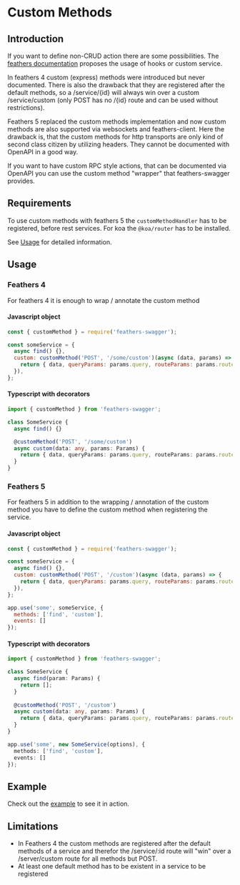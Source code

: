 # Custom Methods  <!-- {docsify-ignore} -->

## Introduction

If you want to define non-CRUD action there are some possibilities. The [feathers documentation](https://docs.feathersjs.com/help/faq.html#how-do-i-create-custom-methods) proposes the usage of hooks or custom service.

In feathers 4 custom (express) methods were introduced but never documented. There is also the drawback that they are registered after the default methods, so a /service/{id} will always win over a custom /service/custom (only POST has no /{id} route and can be used without restrictions).

Feathers 5 replaced the custom methods implementation and now custom methods are also supported via websockets and feathers-client. Here the drawback is, that the custom methods for http transports are only kind of second class citizen by utilizing headers. They cannot be documented with OpenAPI in a good way.

If you want to have custom RPC style actions, that can be documented via OpenAPI you can use the custom method "wrapper" that feathers-swagger provides.

## Requirements

To use custom methods with feathers 5 the `customMethodHandler` has to be registered, before rest services. For koa the `@koa/router` has to be installed.

See [Usage](/#installation) for detailed information.

## Usage

### Feathers 4

For feathers 4 it is enough to wrap / annotate the custom method

<!-- tabs:start -->

#### **Javascript object**

```js
const { customMethod } = require('feathers-swagger');

const someService = {
  async find() {},
  custom: customMethod('POST', '/some/custom')(async (data, params) => {
    return { data, queryParams: params.query, routeParams: params.route };
  }),
};
```

#### **Typescript with decorators**

```typescript
import { customMethod } from 'feathers-swagger';

class SomeService {
  async find() {}

  @customMethod('POST', '/some/custom')
  async custom(data: any, params: Params) {
    return { data, queryParams: params.query, routeParams: params.route };
  }
}
```

<!-- tabs:end -->

### Feathers 5

For feathers 5 in addition to the wrapping / annotation of the custom method
you have to define the custom method when registering the service.

<!-- tabs:start -->

#### **Javascript object**

```js
const { customMethod } = require('feathers-swagger');

const someService = {
  async find() {},
  custom: customMethod('POST', '/custom')(async (data, params) => {
    return { data, queryParams: params.query, routeParams: params.route };
  }),
};

app.use('some', someService, {
  methods: ['find', 'custom'],
  events: []
});
```

#### **Typescript with decorators**

```typescript
import { customMethod } from 'feathers-swagger';

class SomeService {
  async find(param: Params) {
    return [];
  }
  
  @customMethod('POST', '/custom')
  async custom(data: any, params: Params) {
    return { data, queryParams: params.query, routeParams: params.route };
  }
}

app.use('some', new SomeService(options), {
  methods: ['find', 'custom'],
  events: []
});
```

<!-- tabs:end -->

## Example

Check out the [example](/examples/custom_methods.md) to see it in action. 

## Limitations

- In Feathers 4 the custom methods are registered after the default methods of a service and therefor
  the /service/:id route will "win" over a /server/custom route for all methods but POST.
- At least one default method has to be existent in a service to be registered
